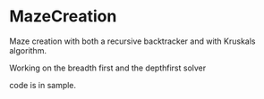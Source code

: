 # MazeCreation
Maze creation with both a recursive backtracker and with Kruskals algorithm. 

Working on the breadth first and the depthfirst solver

code is in sample.






